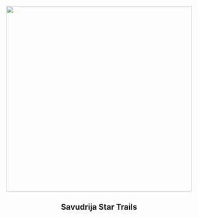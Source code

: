 
<p align="center"><img src="https://apod.nasa.gov/apod/image/2506/SavudrijaSTARTRAILS_Nadj1024.jpg" width="500" height="500"></p>
<h2 align="center"> Savudrija Star Trails </h2>
